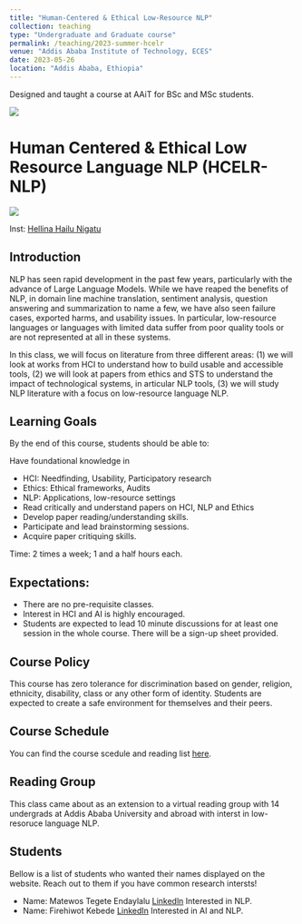 ```yaml
---
title: "Human-Centered & Ethical Low-Resource NLP"
collection: teaching
type: "Undergraduate and Graduate course"
permalink: /teaching/2023-summer-hcelr
venue: "Addis Ababa Institute of Technology, ECES"
date: 2023-05-26
location: "Addis Ababa, Ethiopia"
---
```

Designed and taught a course at AAiT for BSc and MSc students. 

![](/images/tilet.png)

# Human Centered & Ethical Low Resource Language NLP (HCELR-NLP)
![](/images/hcelr.png)

Inst: [Hellina Hailu Nigatu](https://hhnigatu.github.io)

## Introduction
NLP has seen rapid development in the past few years, particularly with the advance of Large Language Models. While we have reaped the benefits of NLP, in domain line machine translation, sentiment analysis, question answering and summarization to name a few, we have also seen failure cases, exported harms, and usability issues. In particular, low-resource languages or languages with limited data suffer from poor quality tools or are not represented at all in these systems. 

In this class, we will focus on literature from three different areas: (1) we will look at works from HCI to understand how to build usable and accessible tools, (2) we will look at papers from ethics and STS to understand the impact of technological systems, in articular NLP tools, (3) we will study NLP literature with a focus on low-resource language NLP.

## Learning Goals
By the end of this course, students should be able to:

Have foundational knowledge in
  * HCI: Needfinding, Usability, Participatory research
  * Ethics: Ethical frameworks, Audits
  * NLP: Applications, low-resource settings
  * Read critically and understand papers on HCI, NLP and Ethics
  * Develop paper reading/understanding skills.
  * Participate and lead brainstorming sessions.
  * Acquire paper critiquing skills.


Time: 2 times a week; 1 and a half hours each. 

## Expectations:
* There are no pre-requisite classes. 
* Interest in HCI and AI is highly encouraged.
* Students are expected to lead 10 minute discussions for at least one session in the whole course. There will be a sign-up sheet provided.

## Course Policy
This course has zero tolerance for discrimination based on gender, religion, ethnicity, disability, class or any other form of identity. Students are expected to create a safe environment for themselves and their peers.  

## Course Schedule
You can find the course scedule and reading list [here](https://docs.google.com/document/d/11hMRwdgBzFLbCv9VvRShpp1QN55BEH5Ze9q-smSf9Lc/edit?usp=sharing).

## Reading Group
This class came about as an extension to a virtual reading group with 14 undergrads at Addis Ababa University and abroad with interst in low-resoruce language NLP.

## Students
Bellow is a list of students who wanted their names displayed on the website. Reach out to them if you have common research intersts!
* Name: Matewos Tegete Endaylalu  [Linkedln](http://www.linkedin.com/in/matewos-tegete-328760247) Interested in NLP.
* Name: Firehiwot Kebede [LinkedIn](www.linkedin.com/in/firehiwot-kebede-5b248b25a) Interested in AI and NLP.
